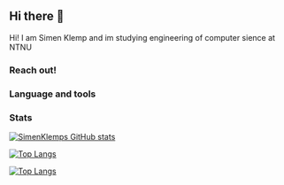 ## Hi there 👋

Hi! I am Simen Klemp and im studying engineering of computer sience at NTNU

### Reach out!


### Language and tools


### Stats

[![SimenKlemps GitHub stats](https://github-readme-stats.vercel.app/api?username=SimenKlemp&theme=gruvbox)](https://github.com/simenklemp/github-readme-stats)


[![Top Langs](https://github-readme-stats.vercel.app/api/top-langs/?username=simenklemp&theme=gruvbox)](https://github.com/simenklemp/simenKlemp)


[![Top Langs](https://github-readme-stats.vercel.app/api/top-langs/?username=anuraghazra&layout=compact)](https://github.com/anuraghazra/github-readme-stats)


<!--
**SimenKlemp/SimenKlemp** is a ✨ _special_ ✨ repository because its `README.md` (this file) appears on your GitHub profile.

Here are some ideas to get you started:

- 🔭 I’m currently working on ...
- 🌱 I’m currently learning ...
- 👯 I’m looking to collaborate on ...
- 🤔 I’m looking for help with ...
- 💬 Ask me about ...
- 📫 How to reach me: ...
- 😄 Pronouns: ...
- ⚡ Fun fact: ...
-->
